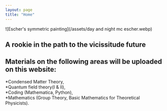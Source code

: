 ```yaml
---
layout: page
title: "Home"
---
```


![Escher's symmetric painting](/assets/day and night mc escher.webp)
## A rookie in the path to the vicissitude future
## Materials on the following areas will be uploaded on this website:
*Condensed Matter Theory,  
*Quantum field theory(I & II),  
*Coding (Mathematica, Python),  
*Mathematics (Group Theory, Basic Mathematics for Theoretical Physicists).
